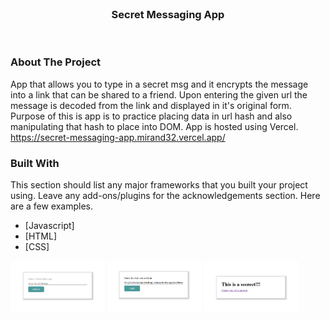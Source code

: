 <!-- PROJECT LOGO -->
<br />
<h3 align="center">Secret Messaging App</h3>
<br />

### About The Project

App that allows you to type in a secret msg and it encrypts the message into a link that can be shared to a friend. Upon entering the given url the message is decoded from the link and displayed in it's original form. Purpose of this is app is to practice placing data in url hash and also manipulating that hash to place into DOM. App is hosted using Vercel. https://secret-messaging-app.mirand32.vercel.app/

### Built With

This section should list any major frameworks that you built your project using. Leave any add-ons/plugins for the acknowledgements section. Here are a few examples.
* [Javascript]
* [HTML]
* [CSS]

<div>
<img width="30%" src="assets/demo1.png">
<img width="30%" src="assets/demo2.png">
<img width="30%" src="assets/demo3.png">
</div>
